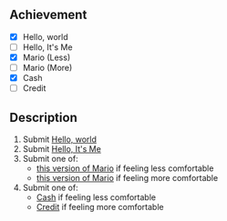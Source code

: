 ## Achievement 
 
- [x] Hello, world
- [ ] Hello, It's Me  
- [x] Mario (Less) 
- [ ] Mario (More) 
- [x] Cash 
- [ ] Credit 
 
## Description 
 
1. Submit [Hello, world](https://cs50.harvard.edu/x/2025/psets/1/world/) 
2. Submit [Hello, It's Me](https://cs50.harvard.edu/x/2025/psets/1/me/) 
3. Submit one of: 
   - [this version of Mario](https://cs50.harvard.edu/x/2025/psets/1/mario/less/) if feeling less comfortable 
   - [this version of Mario](https://cs50.harvard.edu/x/2025/psets/1/mario/more/) if feeling more comfortable 
4. Submit one of: 
   - [Cash](https://cs50.harvard.edu/x/2025/psets/1/cash/) if feeling less comfortable 
   - [Credit](https://cs50.harvard.edu/x/2025/psets/1/credit/) if feeling more comfortable
